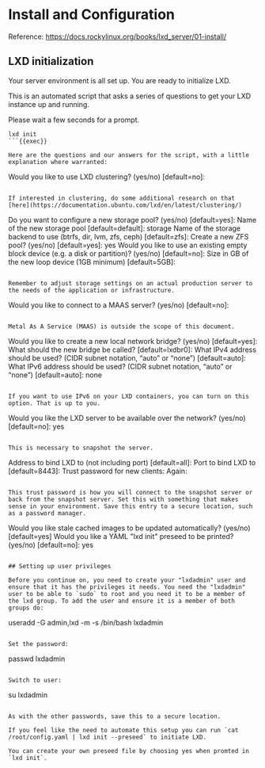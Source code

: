# Install and Configuration

Reference: https://docs.rockylinux.org/books/lxd_server/01-install/

## LXD initialization

Your server environment is all set up. You are ready to initialize LXD.


This is an automated script that asks a series of questions to get your LXD instance up and running.

Please wait a few seconds for a prompt.

```
lxd init
```{{exec}}

Here are the questions and our answers for the script, with a little explanation where warranted:

```
Would you like to use LXD clustering? (yes/no) [default=no]:
```

If interested in clustering, do some additional research on that [here](https://documentation.ubuntu.com/lxd/en/latest/clustering/)

```
Do you want to configure a new storage pool? (yes/no) [default=yes]:
Name of the new storage pool [default=default]: storage
Name of the storage backend to use (btrfs, dir, lvm, zfs, ceph) [default=zfs]:
Create a new ZFS pool? (yes/no) [default=yes]: yes
Would you like to use an existing empty block device (e.g. a disk or partition)? (yes/no) [default=no]:
Size in GB of the new loop device (1GB minimum) [default=5GB]:
```

Remember to adjust storage settings on an actual production server to the needs of the application or infrastructure.

```
Would you like to connect to a MAAS server? (yes/no) [default=no]:
```

Metal As A Service (MAAS) is outside the scope of this document.

```
Would you like to create a new local network bridge? (yes/no) [default=yes]:
What should the new bridge be called? [default=lxdbr0]: 
What IPv4 address should be used? (CIDR subnet notation, “auto” or “none”) [default=auto]:
What IPv6 address should be used? (CIDR subnet notation, “auto” or “none”) [default=auto]: none
```

If you want to use IPv6 on your LXD containers, you can turn on this option. That is up to you.

```
Would you like the LXD server to be available over the network? (yes/no) [default=no]: yes
```

This is necessary to snapshot the server.

```
Address to bind LXD to (not including port) [default=all]:
Port to bind LXD to [default=8443]:
Trust password for new clients:
Again:
```

This trust password is how you will connect to the snapshot server or back from the snapshot server. Set this with something that makes sense in your environment. Save this entry to a secure location, such as a password manager.

```
Would you like stale cached images to be updated automatically? (yes/no) [default=yes]
Would you like a YAML "lxd init" preseed to be printed? (yes/no) [default=no]: yes
```

## Setting up user privileges

Before you continue on, you need to create your "lxdadmin" user and ensure that it has the privileges it needs. You need the "lxdadmin" user to be able to `sudo` to root and you need it to be a member of the lxd group. To add the user and ensure it is a member of both groups do:

```
useradd -G admin,lxd -m -s /bin/bash lxdadmin
```{{exec}}

Set the password:

```
passwd lxdadmin
```{{exec}}

Switch to user:

```
su lxdadmin
```{{exec}}

As with the other passwords, save this to a secure location.

If you feel like the need to automate this setup you can run `cat /root/config.yaml | lxd init --preseed` to initiate LXD.

You can create your own preseed file by choosing yes when promted in `lxd init`.